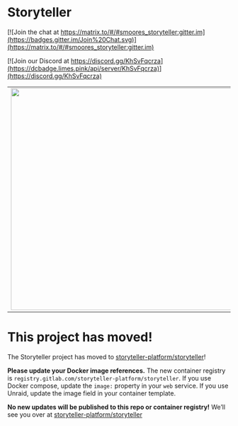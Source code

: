 # Storyteller

[![Join the chat at https://matrix.to/#/#smoores_storyteller:gitter.im](https://badges.gitter.im/Join%20Chat.svg)](https://matrix.to/#/#smoores_storyteller:gitter.im)

[![Join our Discord at https://discord.gg/KhSvFqcrza](https://dcbadge.limes.pink/api/server/KhSvFqcrza)](https://discord.gg/KhSvFqcrza)

<table>
  <tbody>
    <tr>
      <td align="center" width="14.28%">
        <img height="500" src="docs/static/img/league-of-dragons-text.png" />
      </td>
      <td align="center" width="14.28%">
        <img height="500" src="docs/static/img/league-of-dragons-audio.png" />
      </td>
    </tr>
  </tbody>
</table>

# This project has moved!

The Storyteller project has moved to
[storyteller-platform/storyteller](https://gitlab.com/storyteller-platform/storyteller)!

**Please update your Docker image references.** The new container registry is
`registry.gitlab.com/storyteller-platform/storyteller`. If you use Docker
compose, update the `image:` property in your `web` service. If you use Unraid,
update the image field in your container template.

**No new updates will be published to this repo or container registry!** We’ll
see you over at
[storyteller-platform/storyteller](https://gitlab.com/storyteller-platform/storyteller)

